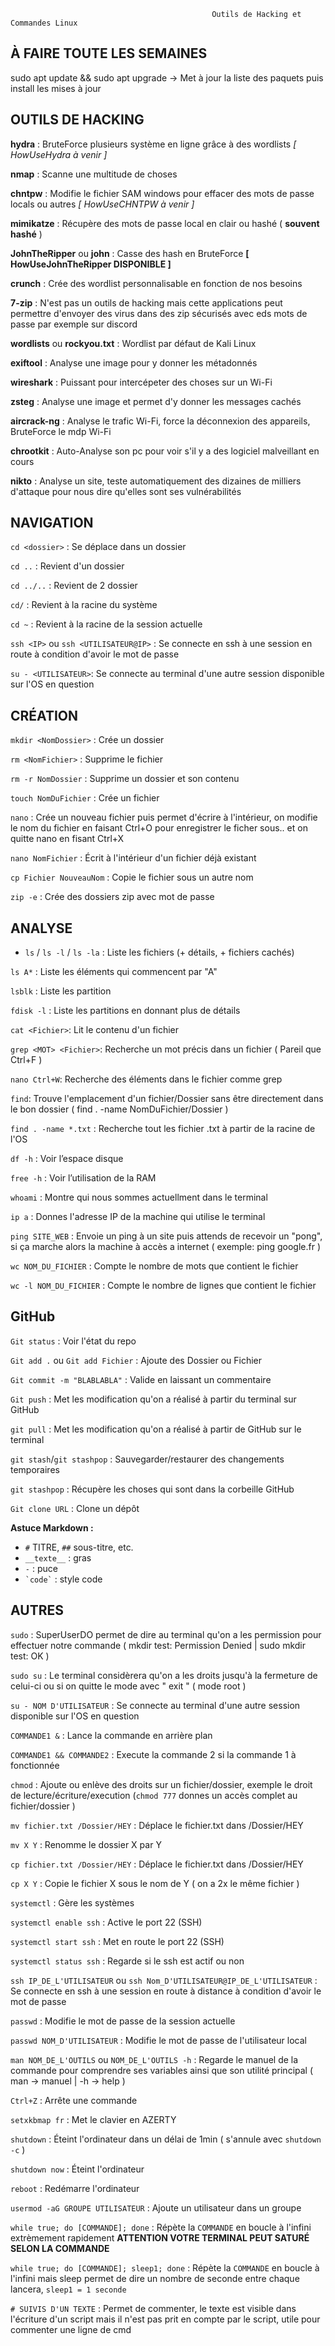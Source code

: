                                                  Outils de Hacking et Commandes Linux
                                                 
  ## À FAIRE TOUTE LES SEMAINES
  sudo apt update && sudo apt upgrade -> Met à jour la liste des paquets puis install les mises à jour 
  
  ## OUTILS DE HACKING
  __hydra__ : BruteForce plusieurs système en ligne grâce à des wordlists _[ HowUseHydra à venir ]_
  
  __nmap__ : Scanne une multitude de choses  
  
  __chntpw__ : Modifie le fichier SAM windows pour effacer des mots de passe locals ou autres _[ HowUseCHNTPW à venir ]_
  
  __mimikatze__ : Récupère des mots de passe local en clair ou hashé ( **souvent hashé** )
  
  __JohnTheRipper__ ou __john__ : Casse des hash en BruteForce __[ HowUseJohnTheRipper DISPONIBLE ]__
  
  __crunch__ : Crée des wordlist personnalisable en fonction de nos besoins  
  
  __7-zip__ : N'est pas un outils de hacking mais cette applications peut permettre d'envoyer des virus dans des zip sécurisés avec eds mots de passe par exemple sur discord 
  
  __wordlists__ ou __rockyou.txt__ : Wordlist par défaut de Kali Linux
  
  __exiftool__ : Analyse une image pour y donner les métadonnés
  
  __wireshark__ : Puissant pour intercépeter des choses sur un Wi-Fi
  
  __zsteg__ : Analyse une image et permet d'y donner les messages cachés  
  
  __aircrack-ng__ : Analyse le trafic Wi-Fi, force la déconnexion des appareils, BruteForce le mdp Wi-Fi 
  
  __chrootkit__ : Auto-Analyse son pc pour voir s'il y a des logiciel malveillant en cours
  
  __nikto__ : Analyse un site, teste automatiquement des dizaines de milliers d'attaque pour nous dire qu'elles sont ses vulnérabilités

  
  ## NAVIGATION
  `cd <dossier>` : Se déplace dans un dossier
  
  `cd ..` : Revient d'un dossier
  
  `cd ../..` : Revient de 2 dossier
  
  `cd/` : Revient à la racine du système

  `cd ~` : Revient à la racine de la session actuelle
  
  `ssh <IP>` ou `ssh <UTILISATEUR@IP>` : Se connecte en ssh à une session en route à condition d'avoir le mot de passe
  
  `su - <UTILISATEUR>`: Se connecte au terminal d'une autre session disponible sur l'OS en question
  
  ## CRÉATION
  `mkdir <NomDossier>` : Crée un dossier

  `rm <NomFichier>` : Supprime le fichier
  
  `rm -r NomDossier` : Supprime un dossier et son contenu 
  
  `touch NomDuFichier` : Crée un fichier 
  
  `nano` : Crée un nouveau fichier puis permet d'écrire à l'intérieur, on modifie le nom du fichier en faisant Ctrl+O pour enregistrer le ficher sous.. et on quitte nano en fisant Ctrl+X 
  
  `nano NomFichier` : Écrit à l'intérieur d'un fichier déjà existant 
  
  `cp Fichier NouveauNom` : Copie le fichier sous un autre nom  
  
  `zip -e` : Crée des dossiers zip avec mot de passe 

  ## ANALYSE
  - `ls` / `ls -l` / `ls -la` : Liste les fichiers (+ détails, + fichiers cachés)

  `ls A*` : Liste les éléments qui commencent par "A"
  
  `lsblk` : Liste les partition 
  
  `fdisk -l` : Liste les partitions en donnant plus de détails 
  
  `cat <Fichier>`: Lit le contenu d'un fichier
  
  `grep <MOT> <Fichier>`: Recherche un mot précis dans un fichier ( Pareil que Ctrl+F )
  
  `nano Ctrl+W`: Recherche des éléments dans le fichier comme grep
  
  `find`: Trouve l'emplacement d'un fichier/Dossier sans être directement dans le bon dossier ( find . -name NomDuFichier/Dossier )
  
  `find . -name *.txt` : Recherche tout les fichier .txt à partir de la racine de l'OS 

  `df -h` : Voir l’espace disque

  `free -h` : Voir l’utilisation de la RAM

  `whoami` : Montre qui nous sommes actuellment dans le terminal 

  `ip a` : Donnes l'adresse IP de la machine qui utilise le terminal 

  `ping SITE_WEB` : Envoie un ping à un site puis attends de recevoir un "pong", si ça marche alors la machine à accès a internet ( exemple: ping google.fr ) 

  `wc NOM_DU_FICHIER` : Compte le nombre de mots que contient le fichier 

  `wc -l NOM_DU_FICHIER` : Compte le nombre de lignes que contient le fichier 


## GitHub
  `Git status` : Voir l'état du repo 

  `Git add .` ou `Git add Fichier` : Ajoute des Dossier ou Fichier

  `Git commit -m "BLABLABLA"` : Valide en laissant un commentaire

  `Git push` : Met les modification qu'on a réalisé à partir du terminal sur GitHub

  `git pull` : Met les modification qu'on a réalisé à partir de GitHub sur le terminal

  `git stash`/`git stashpop` : Sauvegarder/restaurer des changements temporaires 

  `git stashpop` : Récupère les choses qui sont dans la corbeille GitHub

  `Git clone URL` : Clone un dépôt

**Astuce Markdown :**
- `#` TITRE, `##` sous-titre, etc.
- `__texte__` : gras
- `-` : puce
- `` `code` `` : style code


## AUTRES
  `sudo` : SuperUserDO permet de dire au terminal qu'on a les permission pour effectuer notre commande ( mkdir test: Permission Denied | sudo mkdir test: OK ) 

  `sudo su` : Le terminal considèrera qu'on a les droits jusqu'à la fermeture de celui-ci ou si on quitte le mode avec " exit " ( mode root )

  `su - NOM D'UTILISATEUR` : Se connecte au terminal d'une autre session disponible sur l'OS en question 

  `COMMANDE1 &` : Lance la commande en arrière plan  

  `COMMANDE1 && COMMANDE2` : Execute la commande 2 si la commande 1 à fonctionnée

  `chmod` : Ajoute ou enlève des droits sur un fichier/dossier, exemple le droit de lecture/écriture/execution (`chmod 777` donnes un accès complet au fichier/dossier )

  `mv fichier.txt /Dossier/HEY` : Déplace le fichier.txt dans /Dossier/HEY

  `mv X Y` : Renomme le dossier X par Y

  `cp fichier.txt /Dossier/HEY` : Déplace le fichier.txt dans /Dossier/HEY

  `cp X Y` : Copie le fichier X sous le nom de Y ( on a 2x le même fichier )

  `systemctl` : Gère les systèmes 

  `systemctl enable ssh` : Active le port 22 (SSH) 

  `systemctl start ssh` : Met en route le port 22 (SSH)

  `systemctl status ssh` : Regarde si le ssh est actif ou non 

  `ssh IP_DE_L'UTILISATEUR` ou `ssh Nom_D'UTILISATEUR@IP_DE_L'UTILISATEUR` : Se connecte en ssh à une session en route à distance à condition d'avoir le mot de passe

  `passwd` : Modifie le mot de passe de la session actuelle

  `passwd NOM_D'UTILISATEUR` : Modifie le mot de passe de l'utilisateur local 

  `man NOM_DE_L'OUTILS` ou `NOM_DE_L'OUTILS -h` : Regarde le manuel de la commande pour comprendre ses variables ainsi que son utilité principal ( man -> manuel | -h -> help ) 

  `Ctrl+Z` : Arrête une commande

  `setxkbmap fr` : Met le clavier en AZERTY

  `shutdown` : Éteint l'ordinateur dans un délai de 1min ( s'annule avec `shutdown -c` )

  `shutdown now` : Éteint l'ordinateur 

  `reboot` : Redémarre l'ordinateur 

  `usermod -aG GROUPE UTILISATEUR` : Ajoute un utilisateur dans un groupe  

  `while true; do [COMMANDE]; done` : Répète la `COMMANDE` en boucle à l'infini extrèmement rapidement **ATTENTION VOTRE TERMINAL PEUT SATURÉ SELON LA COMMANDE**

  `while true; do [COMMANDE]; sleep1; done` : Répète la `COMMANDE` en boucle à l'infini mais sleep permet de dire un nombre de seconde entre chaque lancera, `sleep1 = 1 seconde`

  `# SUIVIS D'UN TEXTE` : Permet de commenter, le texte est visible dans l'écriture d'un script mais il n'est pas prit en compte par le script, utile pour commenter une ligne de cmd 
